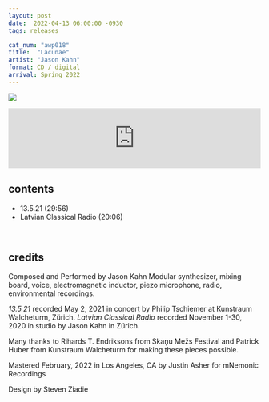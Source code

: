 ```yaml
---
layout: post
date:  2022-04-13 06:00:00 -0930
tags: releases

cat_num: "awp018"
title:  "Lacunae"
artist: "Jason Kahn"
format: CD / digital
arrival: Spring 2022
---
```



![](https://awavepress.com/assets/awo018_Bandcamp.jpg)

<iframe style="border: 0; width: 100%; height: 120px;" src="https://bandcamp.com/EmbeddedPlayer/album=2058581281/size=large/bgcol=ffffff/linkcol=333333/tracklist=false/artwork=small/transparent=true/" seamless></iframe>


## contents

* 13.5.21 (29:56)
* Latvian Classical Radio (20:06)

<br/>

## credits
Composed and Performed by Jason Kahn
Modular synthesizer, mixing board, voice, electromagnetic inductor, piezo microphone, radio, environmental recordings.

*13.5.21* recorded May 2, 2021 in concert by Philip Tschiemer at Kunstraum Walcheturm, Zürich.
*Latvian Classical Radio* recorded November 1-30, 2020 in studio by Jason Kahn in Zürich.

Many thanks to Rihards T. Endriksons from Skaņu Mežs Festival and Patrick Huber from Kunstraum Walcheturm for making these pieces possible.

Mastered February, 2022 in Los Angeles, CA by Justin Asher for mNemonic Recordings

Design by Steven Ziadie
